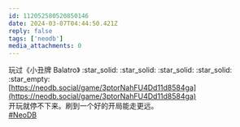 ```yaml
---
id: 112052580520850146
date: 2024-03-07T04:44:50.421Z
reply: false
tags: ['neodb']
media_attachments: 0
---
```


玩过《小丑牌 Balatro》 :star_solid: :star_solid: :star_solid: :star_solid: :star_empty:   
[https://neodb.social/game/3ptorNahFU4Dd11d8584ga](https://neodb.social/game/3ptorNahFU4Dd11d8584ga)  
开玩就停不下来。刷到一个好的开局能走更远。  
[#NeoDB](https://e5n.cc/tags/NeoDB)

